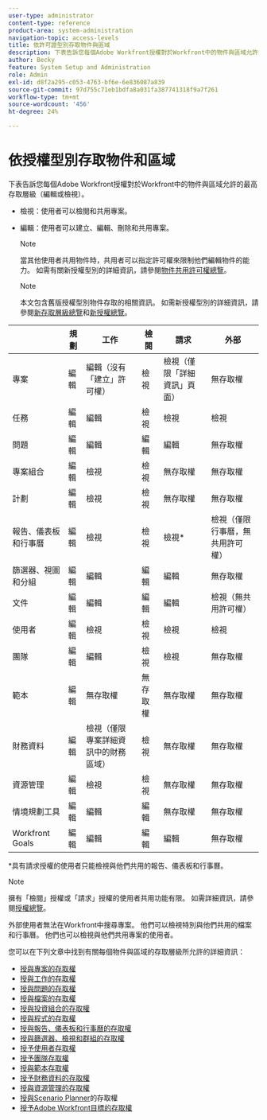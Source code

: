```yaml
---
user-type: administrator
content-type: reference
product-area: system-administration
navigation-topic: access-levels
title: 依許可證型別存取物件與區域
description: 下表告訴您每個Adobe Workfront授權對於Workfront中的物件與區域允許的最高存取層級（編輯或檢視）。
author: Becky
feature: System Setup and Administration
role: Admin
exl-id: d8f2a295-c053-4763-bf6e-6e836087a839
source-git-commit: 97d755c71eb1bdfa8a031fa387741318f9a7f261
workflow-type: tm+mt
source-wordcount: '456'
ht-degree: 24%

---
```


# 依授權型別存取物件和區域

<!-- Audited: 5/2025 -->

下表告訴您每個Adobe Workfront授權對於Workfront中的物件與區域允許的最高存取層級（編輯或檢視）。

* 檢視：使用者可以檢閱和共用專案。
* 編輯：使用者可以建立、編輯、刪除和共用專案。

  >[!NOTE]
  >
  >當其他使用者共用物件時，共用者可以指定許可權來限制他們編輯物件的能力。 如需有關新授權型別的詳細資訊，請參閱[物件共用許可權總覽](../../../workfront-basics/grant-and-request-access-to-objects/sharing-permissions-on-objects-overview.md)。

  >[!NOTE]
  >
  >本文包含舊版授權型別物件存取的相關資訊。 如需新授權型別的詳細資訊，請參閱[新存取層級總覽](/help/quicksilver/administration-and-setup/add-users/how-access-levels-work/access-level-overview.md)和[新授權總覽](/help/quicksilver/administration-and-setup/add-users/how-access-levels-work/licenses-overview.md)。

|   | 規劃 | 工作 | 檢閱 | 請求 | 外部 |
|---|---|---|---|---|---|
| 專案 | 編輯 | 編輯（沒有「建立」許可權） | 檢視 | 檢視（僅限「詳細資訊」頁面） | 無存取權 |
| 任務 | 編輯 | 編輯 | 檢視 | 檢視 | 檢視 |
| 問題 | 編輯 | 編輯 | 編輯 | 編輯 | 無存取權 |
| 專案組合 | 編輯 | 檢視 | 檢視 | 無存取權 | 無存取權 |
| 計劃 | 編輯 | 檢視 | 檢視 | 無存取權 | 無存取權 |
| 報告、儀表板和行事曆 | 編輯 | 檢視 | 檢視 | 檢視&#42; | 檢視（僅限行事曆，無共用許可權） |
| 篩選器、視圖和分組 | 編輯 | 編輯 | 編輯 | 編輯 | 無存取權 |
| 文件 | 編輯 | 編輯 | 編輯 | 編輯 | 檢視（無共用許可權） |
| 使用者 | 編輯 | 檢視 | 檢視 | 檢視 | 檢視 |
| 團隊 | 編輯 | 編輯 | 檢視 | 檢視 | 無存取權 |
| 範本 | 編輯 | 無存取權 | 無存取權 | 無存取權 | 無存取權 |
| 財務資料 | 編輯 | 檢視（僅限專案詳細資訊中的財務區域） | 檢視 | 無存取權 | 無存取權 |
| 資源管理 | 編輯 | 檢視 | 檢視 | 無存取權 | 無存取權 |
| 情境規劃工具 | 編輯 | 編輯 | 編輯 | 無存取權 | 無存取權 |
| Workfront Goals | 編輯 | 編輯 | 編輯 | 編輯 | 無存取權 |

&#42;具有請求授權的使用者只能檢視與他們共用的報告、儀表板和行事曆。

>[!NOTE]
>
>擁有「檢閱」授權或「請求」授權的使用者共用功能有限。 如需詳細資訊，請參閱[授權總覽](../../../administration-and-setup/add-users/access-levels-and-object-permissions/wf-licenses.md)。
>
>外部使用者無法在Workfront中搜尋專案。 他們可以檢視特別與他們共用的檔案和行事曆。 他們也可以檢視與他們共用專案的使用者。

您可以在下列文章中找到有關每個物件與區域的存取層級所允許的詳細資訊：

* [授與專案的存取權](../../../administration-and-setup/add-users/configure-and-grant-access/grant-access-projects.md)
* [授與工作的存取權](../../../administration-and-setup/add-users/configure-and-grant-access/grant-access-tasks.md)
* [授與問題的存取權](../../../administration-and-setup/add-users/configure-and-grant-access/grant-access-issues.md)
* [授與檔案的存取權](../../../administration-and-setup/add-users/configure-and-grant-access/grant-access-documents.md)
* [授與投資組合的存取權](../../../administration-and-setup/add-users/configure-and-grant-access/grant-access-portfolios.md)
* [授與程式的存取權](../../../administration-and-setup/add-users/configure-and-grant-access/grant-access-programs.md)
* [授與報告、儀表板和行事曆的存取權](../../../administration-and-setup/add-users/configure-and-grant-access/grant-access-reports-dashboards-calendars.md)
* [授與篩選器、檢視和群組的存取權](../../../administration-and-setup/add-users/configure-and-grant-access/grant-access-fvg.md)
* [授予使用者存取權](../../../administration-and-setup/add-users/configure-and-grant-access/grant-access-other-users.md)
* [授予團隊存取權](../../../administration-and-setup/add-users/configure-and-grant-access/grant-access-teams.md)
* [授與範本存取權](../../../administration-and-setup/add-users/configure-and-grant-access/grant-access-templates.md)
* [授予財務資料的存取權](../../../administration-and-setup/add-users/configure-and-grant-access/grant-access-financial.md)
* [授與資源管理的存取權](../../../administration-and-setup/add-users/configure-and-grant-access/grant-access-resource-management.md)
* [授與Scenario Planner](../../../administration-and-setup/add-users/configure-and-grant-access/grant-access-sp.md)的存取權
* [授予Adobe Workfront目標的存取權](../../../administration-and-setup/add-users/configure-and-grant-access/grant-access-goals.md)
